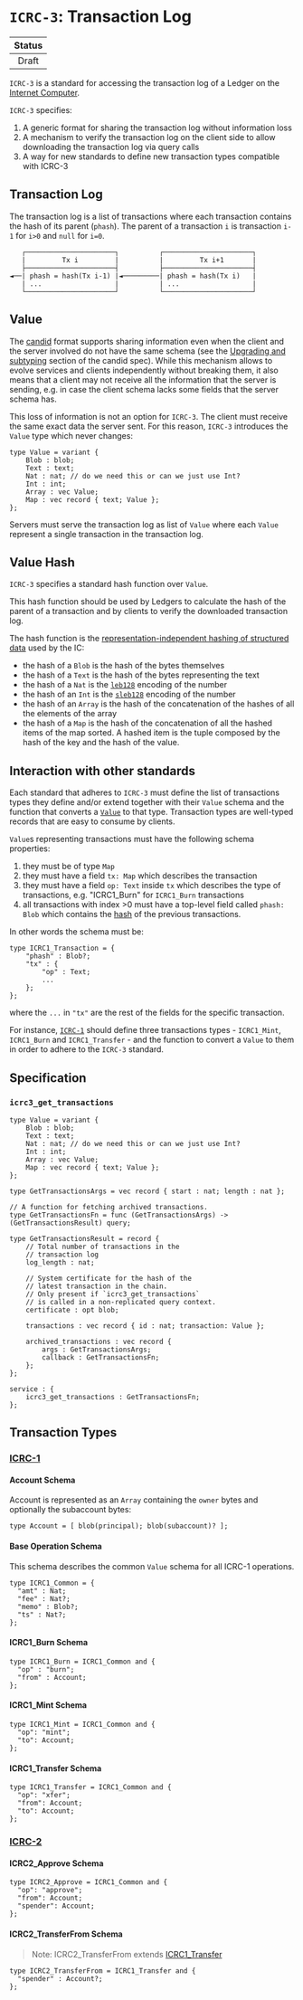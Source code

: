 # `ICRC-3`: Transaction Log

| Status |
|:------:|
| Draft  |

`ICRC-3` is a standard for accessing the transaction log of a Ledger on the [Internet Computer](https://internetcomputer.org).

`ICRC-3` specifies:
1. A generic format for sharing the transaction log without information loss
2. A mechanism to verify the transaction log on the client side to allow downloading the transaction log via query calls
3. A way for new standards to define new transaction types compatible with ICRC-3

## Transaction Log

The transaction log is a list of transactions where each transaction contains the hash of its parent (`phash`). The parent of a transaction `i` is transaction `i-1` for `i>0` and `null` for `i=0`.

```
   ┌──────────────────────┐          ┌──────────────────────┐
   |         Tx i         |          |         Tx i+1       |
   ├──────────────────────┤          ├──────────────────────┤
◄──| phash = hash(Tx i-1) |◄─────────| phash = hash(Tx i)   |
   | ...                  |          | ...                  |
   └──────────────────────┘          └──────────────────────┘

```

## Value

The [candid](https://github.com/dfinity/candid) format supports sharing information even when the client and the server involved do not have the same schema (see the [Upgrading and subtyping](https://github.com/dfinity/candid/blob/master/spec/Candid.md#upgrading-and-subtyping) section of the candid spec). While this mechanism allows to evolve services and clients
independently without breaking them, it also means that a client may not receive all the information that the server is sending, e.g. in case the client schema lacks some fields that the server schema has.

This loss of information is not an option for `ICRC-3`. The client must receive the same exact data the server sent. For this reason, `ICRC-3` introduces the `Value` type which never changes: 

```
type Value = variant { 
    Blob : blob; 
    Text : text; 
    Nat : nat; // do we need this or can we just use Int?
    Int : int;
    Array : vec Value; 
    Map : vec record { text; Value }; 
};
```

Servers must serve the transaction log as list of `Value` where each `Value` represent a single transaction in the transaction log.

## Value Hash

`ICRC-3` specifies a standard hash function over `Value`.

This hash function should be used by Ledgers to calculate the hash of the parent of a transaction and by clients to verify the downloaded transaction log.

The hash function is the [representation-independent hashing of structured data](https://internetcomputer.org/docs/current/references/ic-interface-spec#hash-of-map) used by the IC:
- the hash of a `Blob` is the hash of the bytes themselves
- the hash of a `Text` is the hash of the bytes representing the text
- the hash of a `Nat` is the [`leb128`](https://en.wikipedia.org/wiki/LEB128#Unsigned_LEB128) encoding of the number
- the hash of an `Int` is the [`sleb128`](https://en.wikipedia.org/wiki/LEB128#Signed_LEB128) encoding of the number
- the hash of an `Array` is the hash of the concatenation of the hashes of all the elements of the array
- the hash of a `Map` is the hash of the concatenation of all the hashed items of the map sorted. A hashed item is the tuple composed by the hash of the key and the hash of the value.

## Interaction with other standards

Each standard that adheres to `ICRC-3` must define the list of transactions types they define and/or extend together with their `Value` schema and the function that converts a [`Value`](#value) to that type. Transaction types are well-typed records that are easy to consume by clients.

`Value`s representing transactions must have the following schema properties:
1. they must be of type `Map`
1. they must have a field `tx: Map` which describes the transaction
1. they must have a field `op: Text` inside `tx` which describes the type of transactions, e.g. "ICRC1_Burn" for `ICRC1_Burn` transactions
1. all transactions with index >0 must have a top-level field called `phash: Blob` which contains the [hash](#value-hash) of the previous transactions. 

In other words the schema must be:

```
type ICRC1_Transaction = {
    "phash" : Blob?;
    "tx" : {
        "op" : Text;
        ...
    };
};
```

where the `...` in `"tx"` are the rest of the fields for the specific transaction.

For instance, [`ICRC-1`](https://github.com/dfinity/ICRC-1/tree/main/standards/ICRC-1) should define three transactions types - `ICRC1_Mint`, `ICRC1_Burn` and `ICRC1_Transfer` - and the function to convert a `Value` to them in order to adhere to the `ICRC-3` standard.

## Specification

### `icrc3_get_transactions`

```
type Value = variant { 
    Blob : blob; 
    Text : text; 
    Nat : nat; // do we need this or can we just use Int?
    Int : int;
    Array : vec Value; 
    Map : vec record { text; Value }; 
};

type GetTransactionsArgs = vec record { start : nat; length : nat };

// A function for fetching archived transactions.
type GetTransactionsFn = func (GetTransactionsArgs) -> (GetTransactionsResult) query;

type GetTransactionsResult = record {
    // Total number of transactions in the
    // transaction log
    log_length : nat;
    
    // System certificate for the hash of the
    // latest transaction in the chain.
    // Only present if `icrc3_get_transactions`
    // is called in a non-replicated query context.
    certificate : opt blob;

    transactions : vec record { id : nat; transaction: Value };

    archived_transactions : vec record {
        args : GetTransactionsArgs;
        callback : GetTransactionsFn;
    };
};

service : {
    icrc3_get_transactions : GetTransactionsFn;
};
```

## Transaction Types

### [ICRC-1](../ICRC-1/README.md)

#### Account Schema

Account is represented as an `Array` containing the `owner` bytes and optionally the subaccount bytes:

```
type Account = [ blob(principal); blob(subaccount)? ];
```


#### Base Operation Schema

This schema describes the common `Value` schema for all ICRC-1 operations.

```
type ICRC1_Common = {
  "amt" : Nat;
  "fee" : Nat?;
  "memo" : Blob?;
  "ts" : Nat?;
};
```

#### ICRC1_Burn Schema

```
type ICRC1_Burn = ICRC1_Common and {
  "op" : "burn";
  "from" : Account;
};
```

#### ICRC1_Mint Schema

```
type ICRC1_Mint = ICRC1_Common and {
  "op": "mint";
  "to": Account;
};
```

#### ICRC1_Transfer Schema

```
type ICRC1_Transfer = ICRC1_Common and {
  "op": "xfer";
  "from": Account;
  "to": Account;
};
```

### [ICRC-2](../ICRC-2/README.md)


#### ICRC2_Approve Schema

```
type ICRC2_Approve = ICRC1_Common and {
  "op": "approve";
  "from": Account;
  "spender": Account;
};
```

#### ICRC2_TransferFrom Schema

> Note: ICRC2_TransferFrom extends [ICRC1_Transfer](#icrc1_transfer-schema)

```
type ICRC2_TransferFrom = ICRC1_Transfer and {
  "spender" : Account?;
};
```
